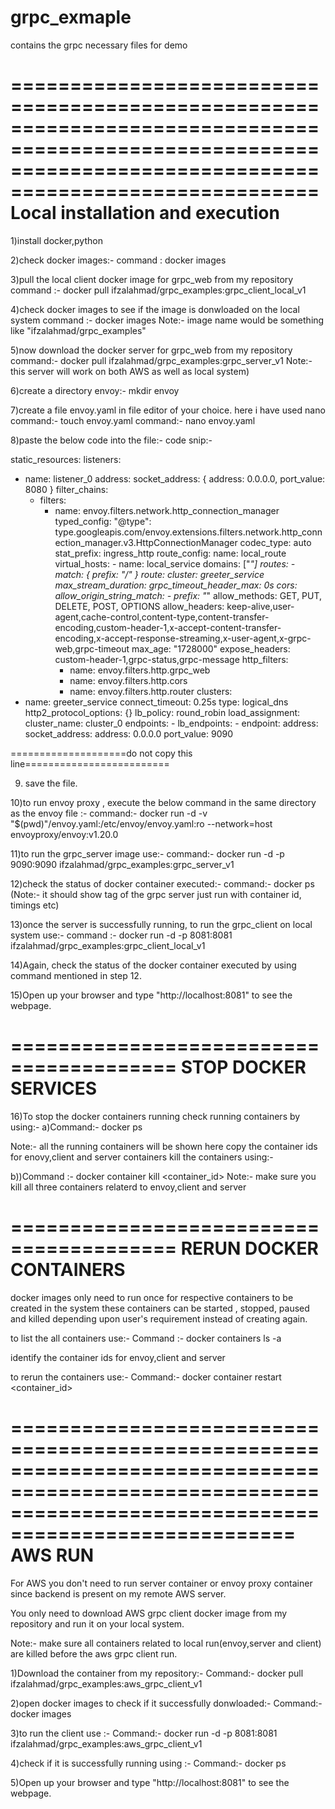 # grpc_exmaple
contains the grpc necessary files for demo



============================================================================================================================================================
Local installation and execution
============================================================================================================================================================
1)install docker,python

2)check docker images:-
command : docker images


3)pull the local client docker image for grpc_web  from my repository
command :- docker pull ifzalahmad/grpc_examples:grpc_client_local_v1

4)check docker images to see if the image is donwloaded on the local system
command :- docker images
Note:- image name would be something like "ifzalahmad/grpc_examples"

5)now download the docker server for grpc_web from my repository
command:- docker pull ifzalahmad/grpc_examples:grpc_server_v1
Note:- this server will work on both AWS as well as local system)

6)create a directory envoy:-
mkdir envoy

7)create a file envoy.yaml in file editor of your choice. here i have used nano
command:- touch  envoy.yaml
command:- nano envoy.yaml

8)paste the below code into the file:-
code snip:-

static_resources:
  listeners:
  - name: listener_0
    address:
      socket_address: { address: 0.0.0.0, port_value: 8080 }
    filter_chains:
    - filters:
      - name: envoy.filters.network.http_connection_manager
        typed_config:
          "@type": type.googleapis.com/envoy.extensions.filters.network.http_connection_manager.v3.HttpConnectionManager
          codec_type: auto
          stat_prefix: ingress_http
          route_config:
            name: local_route
            virtual_hosts:
            - name: local_service
              domains: ["*"]
              routes:
              - match: { prefix: "/" }
                route:
                  cluster: greeter_service
                  max_stream_duration:
                    grpc_timeout_header_max: 0s
              cors:
                allow_origin_string_match:
                - prefix: "*"
                allow_methods: GET, PUT, DELETE, POST, OPTIONS
                allow_headers: keep-alive,user-agent,cache-control,content-type,content-transfer-encoding,custom-header-1,x-accept-content-transfer-encoding,x-accept-response-streaming,x-user-agent,x-grpc-web,grpc-timeout
                max_age: "1728000"
                expose_headers: custom-header-1,grpc-status,grpc-message
          http_filters:
          - name: envoy.filters.http.grpc_web
          - name: envoy.filters.http.cors
          - name: envoy.filters.http.router
  clusters:
  - name: greeter_service
    connect_timeout: 0.25s
    type: logical_dns
    http2_protocol_options: {}
    lb_policy: round_robin
    load_assignment:
      cluster_name: cluster_0
      endpoints:
        - lb_endpoints:
            - endpoint:
                address:
                  socket_address:
                    address: 0.0.0.0
                    port_value: 9090
					


====================do not copy this line=========================

9) save the file.

10)to run envoy proxy , execute the below command in the same directory as the envoy file :-
command:- docker run -d -v "$(pwd)"/envoy.yaml:/etc/envoy/envoy.yaml:ro --network=host envoyproxy/envoy:v1.20.0


11)to run the grpc_server image use:-
command:- docker run -d -p 9090:9090 ifzalahmad/grpc_examples:grpc_server_v1

12)check the status of docker container executed:-
command:- docker ps
(Note:- it should show tag of the grpc server just run with container id, timings  etc)

13)once the server is successfully running, to run the grpc_client on local system use:-
command :-  docker run -d -p 8081:8081 ifzalahmad/grpc_examples:grpc_client_local_v1

14)Again, check the status of the docker container executed by using command mentioned in step 12.

15)Open up your browser and type "http://localhost:8081" to see the webpage.


========================================
STOP DOCKER SERVICES
=========================================
16)To stop the docker containers running check running containers by using:-
a)Command:- docker ps

Note:- all the running containers will be shown here
copy the container ids for enovy,client and server containers
kill the containers using:-

b))Command :- docker container kill <container_id>
Note:- make sure you kill all three containers relaterd to envoy,client and server

========================================
RERUN DOCKER CONTAINERS
=========================================
docker images only need to run once for respective containers to be created in the system
these containers can be started , stopped, paused and killed depending upon user's requirement instead of creating again.

to list the all containers use:-
Command :- docker containers ls -a

identify the container ids for envoy,client and server

to rerun the containers use:-
Command:- docker container restart <container_id>



==========================================================================================================================================================
AWS RUN 
==========================================================================================================================================================

For AWS you don't need to run server container or envoy proxy container since backend is present on my remote AWS server.

You only need to download AWS grpc client docker image from my repository and run it on your local system.

Note:- make sure all containers related to local run(envoy,server and client) are killed before the aws grpc client run.

1)Download the container from my repository:-
Command:- docker pull ifzalahmad/grpc_examples:aws_grpc_client_v1

2)open docker images to check if it successfully donwloaded:-
Command:- docker images

3)to run the client use :-
Command:- docker run -d -p 8081:8081 ifzalahmad/grpc_examples:aws_grpc_client_v1

4)check if it is successfully running using :-
Command:- docker ps

5)Open up your browser and type "http://localhost:8081" to see the webpage.
